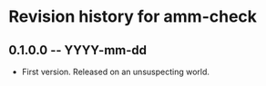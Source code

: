 # Revision history for amm-check

## 0.1.0.0 -- YYYY-mm-dd

* First version. Released on an unsuspecting world.
